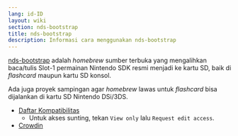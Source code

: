 ```yaml
---
lang: id-ID
layout: wiki
section: nds-bootstrap
title: nds-bootstrap
description: Informasi cara menggunakan nds-bootstrap
---
```


[nds-bootstrap](https://github.com/DS-Homebrew/nds-bootstrap) adalah *homebrew* sumber terbuka yang mengalihkan baca/tulis Slot-1 permainan Nintendo SDK resmi menjadi ke kartu SD, baik di *flashcard* maupun kartu SD konsol.

Ada juga proyek sampingan agar *homebrew* lawas untuk *flashcard* bisa dijalankan di kartu SD Nintendo DSi/3DS.

- [Daftar Kompatibilitas](https://docs.google.com/spreadsheets/d/1LRTkXOUXraTMjg1eedz_f7b5jiuyMv2x6e_jY_nyHSc/edit?usp=sharing)
  - Untuk akses sunting, tekan `View only` lalu `Request edit access`.
- [Crowdin](https://crowdin.com/project/nds-bootstrap)
